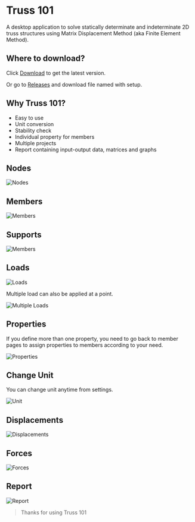 # Truss 101
A desktop application to solve statically determinate and indeterminate 2D truss structures using Matrix Displacement Method (aka Finite Element Method).

## Where to download?
Click [Download](https://github.com/MShawon/Truss-101/releases/download/1.0.0/Truss.101_win_Setup_v1.0.0.exe) to get the latest version.

Or go to [Releases](https://github.com/MShawon/Truss-101/releases) and download file named with setup.

## Why Truss 101?
* Easy to use
* Unit conversion
* Stability check
* Individual property for members
* Multiple projects
* Report containing input-output data, matrices and graphs


## Nodes
![Nodes](Tutorial/Gif/node.gif)

## Members
![Members](Tutorial/Gif/member.gif)

## Supports
![Members](Tutorial/Gif/supports.gif)

## Loads
![Loads](Tutorial/Gif/loads.gif)

Multiple load can also be applied at a point.

![Multiple Loads](Tutorial/Gif/multipleLoad.gif)

## Properties

If you define more than one property, you need to go back to member pages to assign properties to members according to your need.

![Properties](Tutorial/Gif/properties.gif)


## Change Unit
You can change unit anytime from settings.

![Unit](Tutorial/Gif/unit.gif)

## Displacements
![Displacements](Tutorial/Gif/displacement.gif)

## Forces
![Forces](Tutorial/Gif/results.gif)

## Report
![Report](Tutorial/Gif/report.gif)

>Thanks for using Truss 101

